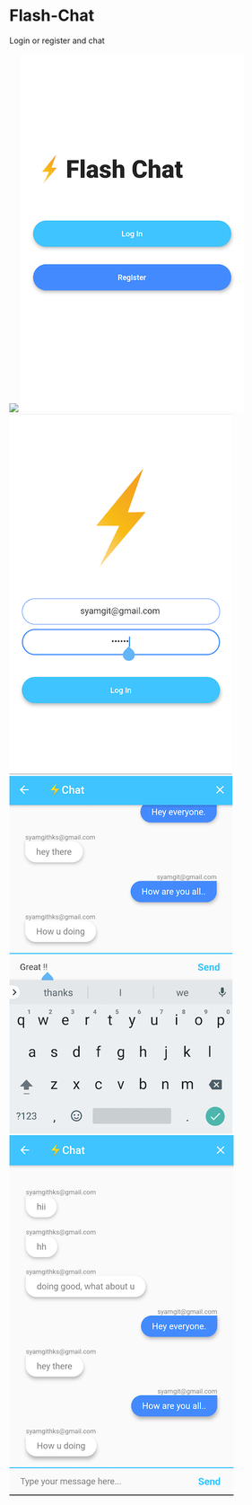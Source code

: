 # Flash-Chat
 
 Login or register and chat <br>



![](screenshots/ssgif.gif)
![](screenshots/ss1.png)
![](screenshots/ss2.png)
![](screenshots/ss3.png)
![](screenshots/ss4.png)

